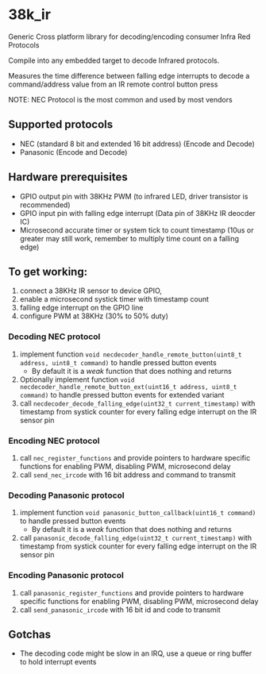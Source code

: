 # 38k_ir
Generic Cross platform library for decoding/encoding consumer Infra Red Protocols

Compile into any embedded target to decode Infrared protocols.

Measures the time difference between falling edge interrupts to decode a command/address value from an IR remote control button press

NOTE: NEC Protocol is the most common and used by most vendors

## Supported protocols
- NEC (standard 8 bit and extended 16 bit address) (Encode and Decode)
- Panasonic (Encode and Decode)

## Hardware prerequisites
- GPIO output pin with 38KHz PWM (to infrared LED, driver transistor is recommended)
- GPIO input pin with falling edge interrupt (Data pin of 38KHz IR deocder IC)
- Microsecond accurate timer or system tick to count timestamp (10us or greater may still work, remember to multiply time count on a falling edge)


## To get working:
1. connect a 38KHz IR sensor to device GPIO,
1. enable a microsecond systick timer with timestamp count
1. falling edge interrupt on the GPIO line
1. configure PWM at 38KHz (30% to 50% duty)

### Decoding NEC protocol
1. implement function `void necdecoder_handle_remote_button(uint8_t address, uint8_t command)` to handle pressed button events
    - By default it is a *weak* function that does nothing and returns
1. Optionally implement function `void necdecoder_handle_remote_button_ext(uint16_t address, uint8_t command)` to handle pressed button events for extended variant
1. call `necdecoder_decode_falling_edge(uint32_t current_timestamp)` with timestamp from systick counter for every falling edge interrupt on the IR sensor pin

### Encoding NEC protocol
1. call `nec_register_functions` and provide pointers to hardware specific functions for enabling PWM, disabling PWM, microsecond delay
1. call `send_nec_ircode` with 16 bit address and command to transmit

### Decoding Panasonic protocol
1. implement function `void panasonic_button_callback(uint16_t command)` to handle pressed button events
    - By default it is a *weak* function that does nothing and returns
1. call `panasonic_decode_falling_edge(uint32_t current_timestamp)` with timestamp from systick counter for every falling edge interrupt on the IR sensor pin

### Encoding Panasonic protocol
1. call `panasonic_register_functions` and provide pointers to hardware specific functions for enabling PWM, disabling PWM, microsecond delay
1. call `send_panasonic_ircode` with 16 bit id and code to transmit

## Gotchas
- The decoding code might be slow in an IRQ, use a queue or ring buffer to hold interrupt events
